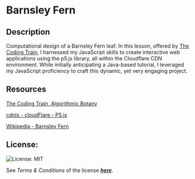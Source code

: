 # Barnsley Fern

## Description
Computational design of a Barnsley Fern leaf.  In this lesson, offered by [The Coding Train](https://thecodingtrain.com), I harnessed my JavaScript skills to create interactive web applications using the p5.js library, all within the Cloudflare CDN environment. While initially anticipating a Java-based tutorial, I leveraged my JavaScript proficiency to craft this dynamic, yet very engaging project.

## Resources
[The Coding Train, Algorithmic Botany](https://thecodingtrain.com/tracks/algorithmic-botany)

[cdnjs - cloudFlare - P5.js](https://cdnjs.com/libraries/p5.js?ref=bulkan-evcimen.com)

[Wikipedia - Barnsley Fern](https://en.wikipedia.org/wiki/Barnsley_fern#Computer_generation)

## License:
  
![License: MIT](https://img.shields.io/badge/license-MIT-brightgreen)
  
See *Terms & Conditions* of the license [***here***](https://opensource.org/licenses/MIT).

